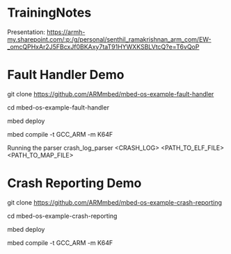 # TrainingNotes

Presentation: https://armh-my.sharepoint.com/:p:/g/personal/senthil_ramakrishnan_arm_com/EW-_omcQPHxAr2J5FBcxJf0BKAxy7taT91HYWXKSBLVtcQ?e=T6vQoP

Fault Handler Demo
==================
git clone https://github.com/ARMmbed/mbed-os-example-fault-handler

cd mbed-os-example-fault-handler

mbed deploy

mbed compile -t GCC_ARM -m K64F

Running the parser
crash_log_parser <CRASH_LOG> <PATH_TO_ELF_FILE>  <PATH_TO_MAP_FILE>

Crash Reporting Demo
==================
git clone https://github.com/ARMmbed/mbed-os-example-crash-reporting

cd mbed-os-example-crash-reporting

mbed deploy

mbed compile -t GCC_ARM -m K64F


